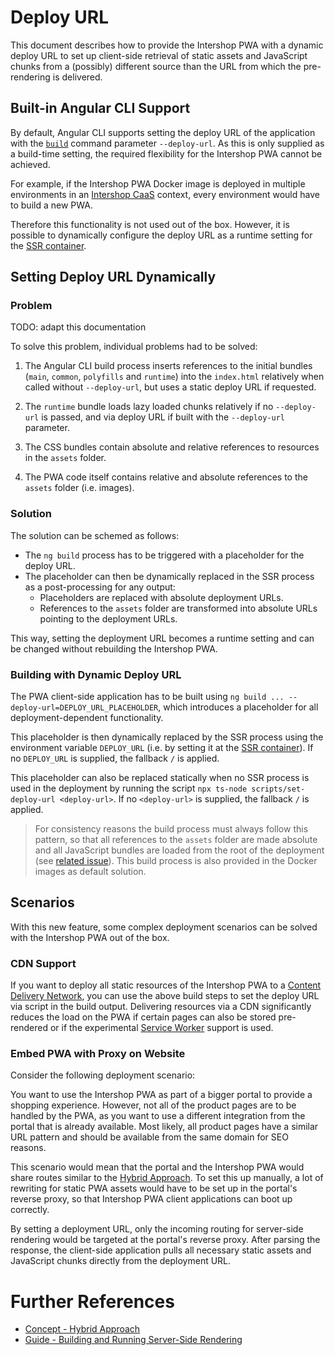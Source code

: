 <!--
kb_concepts
kb_pwa
kb_everyone
kb_sync_latest_only
-->

# Deploy URL

This document describes how to provide the Intershop PWA with a dynamic deploy URL to set up client-side retrieval of static assets and JavaScript chunks from a (possibly) different source than the URL from which the pre-rendering is delivered.

## Built-in Angular CLI Support

By default, Angular CLI supports setting the deploy URL of the application with the [`build`](https://angular.io/cli/build) command parameter `--deploy-url`.
As this is only supplied as a build-time setting, the required flexibility for the Intershop PWA cannot be achieved.

For example, if the Intershop PWA Docker image is deployed in multiple environments in an [Intershop CaaS](https://support.intershop.com/kb/index.php/Display/29S118) context, every environment would have to build a new PWA.

Therefore this functionality is not used out of the box.
However, it is possible to dynamically configure the deploy URL as a runtime setting for the [SSR container][guide-ssr-container].

## Setting Deploy URL Dynamically

### Problem

TODO: adapt this documentation

To solve this problem, individual problems had to be solved:

1. The Angular CLI build process inserts references to the initial bundles (`main`, `common`, `polyfills` and `runtime`) into the `index.html` relatively when called without `--deploy-url`, but uses a static deploy URL if requested.

2. The `runtime` bundle loads lazy loaded chunks relatively if no `--deploy-url` is passed, and via deploy URL if built with the `--deploy-url` parameter.

3. The CSS bundles contain absolute and relative references to resources in the `assets` folder.

4. The PWA code itself contains relative and absolute references to the `assets` folder (i.e. images).

### Solution

The solution can be schemed as follows:

- The `ng build` process has to be triggered with a placeholder for the deploy URL.
- The placeholder can then be dynamically replaced in the SSR process as a post-processing for any output:
  - Placeholders are replaced with absolute deployment URLs.
  - References to the `assets` folder are transformed into absolute URLs pointing to the deployment URLs.

This way, setting the deployment URL becomes a runtime setting and can be changed without rebuilding the Intershop PWA.

### Building with Dynamic Deploy URL

The PWA client-side application has to be built using `ng build ... --deploy-url=DEPLOY_URL_PLACEHOLDER`, which introduces a placeholder for all deployment-dependent functionality.

This placeholder is then dynamically replaced by the SSR process using the environment variable `DEPLOY_URL` (i.e. by setting it at the [SSR container][guide-ssr-container]).
If no `DEPLOY_URL` is supplied, the fallback `/` is applied.

This placeholder can also be replaced statically when no SSR process is used in the deployment by running the script `npx ts-node scripts/set-deploy-url <deploy-url>`.
If no `<deploy-url>` is supplied, the fallback `/` is applied.

> For consistency reasons the build process must always follow this pattern, so that all references to the `assets` folder are made absolute and all JavaScript bundles are loaded from the root of the deployment (see [related issue](https://github.com/intershop/intershop-pwa/issues/624)).
> This build process is also provided in the Docker images as default solution.

## Scenarios

With this new feature, some complex deployment scenarios can be solved with the Intershop PWA out of the box.

### CDN Support

If you want to deploy all static resources of the Intershop PWA to a [Content Delivery Network](https://en.wikipedia.org/wiki/Content_delivery_network), you can use the above build steps to set the deploy URL via script in the build output.
Delivering resources via a CDN significantly reduces the load on the PWA if certain pages can also be stored pre-rendered or if the experimental [Service Worker][concept-pwa-service-worker] support is used.

### Embed PWA with Proxy on Website

Consider the following deployment scenario:

You want to use the Intershop PWA as part of a bigger portal to provide a shopping experience.
However, not all of the product pages are to be handled by the PWA, as you want to use a different integration from the portal that is already available.
Most likely, all product pages have a similar URL pattern and should be available from the same domain for SEO reasons.

This scenario would mean that the portal and the Intershop PWA would share routes similar to the [Hybrid Approach][concept-hybrid-approach].
To set this up manually, a lot of rewriting for static PWA assets would have to be set up in the portal's reverse proxy, so that Intershop PWA client applications can boot up correctly.

By setting a deployment URL, only the incoming routing for server-side rendering would be targeted at the portal's reverse proxy.
After parsing the response, the client-side application pulls all necessary static assets and JavaScript chunks directly from the deployment URL.

# Further References

- [Concept - Hybrid Approach][concept-hybrid-approach]
- [Guide - Building and Running Server-Side Rendering][guide-ssr-container]

[guide-ssr-container]: ../guides/ssr-startup.md
[concept-hybrid-approach]: ./hybrid-approach.md
[concept-pwa-service-worker]: ./progressive-web-app.md#service-worker
